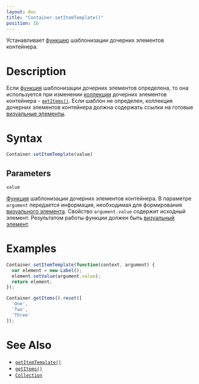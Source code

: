 ```yaml
---
layout: doc
title: "Container.setItemTemplate()"
position: 16
---
```


Устанавливает [функцию](../../Script/) шаблонизации дочерних элементов контейнера.

# Description

Если [функция](../../Script/) шаблонизации дочерних элементов определена, то она используется при
изменении [коллекции](../../Collection/) дочерних элементов контейнера - [`getItems()`](../Container.getItems/).
Если шаблон не определен, коллекция дочерних элементов контейнера должна содержать ссылки на готовые
[визуальные элементы](../../Element/).

# Syntax

```js
Container.setItemTemplate(value)
```

## Parameters

`value`

[Функция](../../Script/) шаблонизации дочерних элементов контейнера. В параметре `argument`
передается информация, необходимая для формирования [визуального элемента](../../Element/).
Свойство `argument.value` содержит исходный элемент. Результатом работы функции должен быть
[визуальный элемент](../../Element/).

# Examples

```js
Container.setItemTemplate(function(context, argument) {
  var element = new Label();
  element.setValue(argument.value);
  return element;
});

Container.getItems().reset([
  'One',
  'Two',
  'Three'
]);
```

# See Also

* [`getItemTemplate()`](../Container.getItemTemplate/)
* [`getItems()`](../Container.getItems/)
* [`Collection`](../../Collection/)
